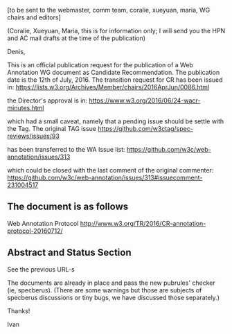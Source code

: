 [to be sent to the webmaster, comm team, coralie, xueyuan, maria, WG chairs and editors]

(Coralie, Xueyuan, Maria, this is for information only; I will send you the HPN and AC mail drafts at the time of the publication)

Denis,

This is an official publication request for the publication of a Web Annotation WG document as Candidate Recommendation. The publication date is the 12th of July, 2016. The transition request for CR has been issued in:
	https://lists.w3.org/Archives/Member/chairs/2016AprJun/0086.html

the Director's approval is in:
	https://www.w3.org/2016/06/24-wacr-minutes.html

which had a small caveat, namely that a pending issue should be settle with the Tag. The original TAG issue
	https://github.com/w3ctag/spec-reviews/issues/93

has been transferred to the WA Issue list:
	https://github.com/w3c/web-annotation/issues/313

which could be closed with the last comment of the original commenter:
	https://github.com/w3c/web-annotation/issues/313#issuecomment-231004517

The document is as follows
--------------------------

Web Annotation Protocol
http://www.w3.org/TR/2016/CR-annotation-protocol-20160712/

Abstract and Status Section
---------------------------

See the previous URL-s

The documents are already in place and pass the new pubrules' checker (ie, specberus). (There are some warnings but those are subjects of specberus discussions or tiny bugs, we have discussed those separately.)

Thanks!

Ivan
